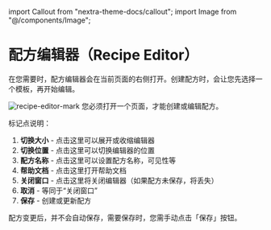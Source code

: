 import Callout from "nextra-theme-docs/callout";
import Image from "@/components/Image";

# 配方编辑器（Recipe Editor）

在您需要时，配方编辑器会在当前页面的右侧打开。创建配方时，会让您先选择一个模板，再开始编辑。

<Image src="/screenshots/recipe-editor.png"  alt="recipe-editor-mark"/>

<Callout emoji="⚠️">
您必须打开一个页面，才能创建或编辑配方。
</Callout>

标记点说明：

1. **切换大小** - 点击这里可以展开或收缩编辑器
2. **切换位置** - 点击这里可以切换编辑器的位置
3. **配方名称** - 点击这里可以设置配方名称，可见性等
4. **帮助文档** - 点击这里打开帮助文档
5. **关闭窗口** - 点击这里将关闭编辑器（如果配方未保存，将丢失）
6. **取消** - 等同于“关闭窗口”
7. **保存** - 创建或更新配方

<Callout emoji="⚠️">
配方变更后，并不会自动保存，需要保存时，您需手动点击「保存」按钮。
</Callout>
